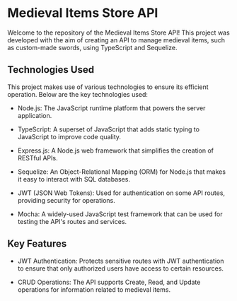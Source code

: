 # Medieval Items Store API
Welcome to the repository of the Medieval Items Store API! This project was developed with the aim of creating an API to manage medieval items, such as custom-made swords, using TypeScript and Sequelize.

## Technologies Used
This project makes use of various technologies to ensure its efficient operation. Below are the key technologies used:

- Node.js: The JavaScript runtime platform that powers the server application.

- TypeScript: A superset of JavaScript that adds static typing to JavaScript to improve code quality.

- Express.js: A Node.js web framework that simplifies the creation of RESTful APIs.

- Sequelize: An Object-Relational Mapping (ORM) for Node.js that makes it easy to interact with SQL databases.

- JWT (JSON Web Tokens): Used for authentication on some API routes, providing security for operations.

- Mocha: A widely-used JavaScript test framework that can be used for testing the API's routes and services.

## Key Features
- JWT Authentication: Protects sensitive routes with JWT authentication to ensure that only authorized users have access to certain resources.

- CRUD Operations: The API supports Create, Read, and Update operations for information related to medieval items.
